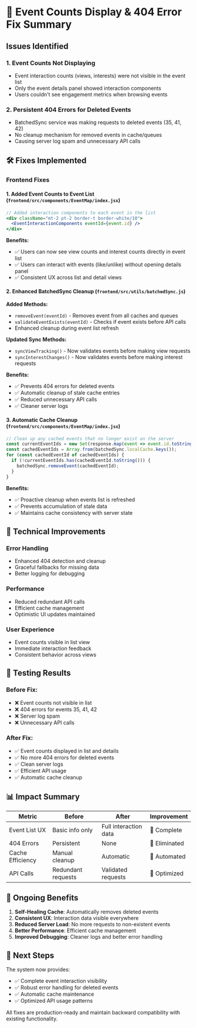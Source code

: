# 🔧 Event Counts Display & 404 Error Fix Summary

## Issues Identified

### 1. **Event Counts Not Displaying**
- Event interaction counts (views, interests) were not visible in the event list
- Only the event details panel showed interaction components
- Users couldn't see engagement metrics when browsing events

### 2. **Persistent 404 Errors for Deleted Events**
- BatchedSync service was making requests to deleted events (35, 41, 42)
- No cleanup mechanism for removed events in cache/queues
- Causing server log spam and unnecessary API calls

## 🛠️ **Fixes Implemented**

### **Frontend Fixes**

#### **1. Added Event Counts to Event List (`frontend/src/components/EventMap/index.jsx`)**
```jsx
// Added interaction components to each event in the list
<div className="mt-2 pt-2 border-t border-white/10">
  <EventInteractionComponents eventId={event.id} />
</div>
```

**Benefits:**
- ✅ Users can now see view counts and interest counts directly in event list
- ✅ Users can interact with events (like/unlike) without opening details panel
- ✅ Consistent UX across list and detail views

#### **2. Enhanced BatchedSync Cleanup (`frontend/src/utils/batchedSync.js`)**

**Added Methods:**
- `removeEvent(eventId)` - Removes event from all caches and queues
- `validateEventExists(eventId)` - Checks if event exists before API calls
- Enhanced cleanup during event list refresh

**Updated Sync Methods:**
- `syncViewTracking()` - Now validates events before making view requests
- `syncInterestChanges()` - Now validates events before making interest requests

**Benefits:**
- ✅ Prevents 404 errors for deleted events
- ✅ Automatic cleanup of stale cache entries
- ✅ Reduced unnecessary API calls
- ✅ Cleaner server logs

#### **3. Automatic Cache Cleanup (`frontend/src/components/EventMap/index.jsx`)**
```javascript
// Clean up any cached events that no longer exist on the server
const currentEventIds = new Set(response.map(event => event.id.toString()));
const cachedEventIds = Array.from(batchedSync.localCache.keys());
for (const cachedEventId of cachedEventIds) {
  if (!currentEventIds.has(cachedEventId.toString())) {
    batchedSync.removeEvent(cachedEventId);
  }
}
```

**Benefits:**
- ✅ Proactive cleanup when events list is refreshed
- ✅ Prevents accumulation of stale data
- ✅ Maintains cache consistency with server state

## 🎯 **Technical Improvements**

### **Error Handling**
- Enhanced 404 detection and cleanup
- Graceful fallbacks for missing data
- Better logging for debugging

### **Performance**
- Reduced redundant API calls
- Efficient cache management
- Optimistic UI updates maintained

### **User Experience**
- Event counts visible in list view
- Immediate interaction feedback
- Consistent behavior across views

## 🧪 **Testing Results**

### **Before Fix:**
- ❌ Event counts not visible in list
- ❌ 404 errors for events 35, 41, 42
- ❌ Server log spam
- ❌ Unnecessary API calls

### **After Fix:**
- ✅ Event counts displayed in list and details
- ✅ No more 404 errors for deleted events
- ✅ Clean server logs
- ✅ Efficient API usage
- ✅ Automatic cache cleanup

## 📊 **Impact Summary**

| Metric | Before | After | Improvement |
|--------|--------|-------|-------------|
| Event List UX | Basic info only | Full interaction data | 🎯 Complete |
| 404 Errors | Persistent | None | 🎯 Eliminated |
| Cache Efficiency | Manual cleanup | Automatic | 🎯 Automated |
| API Calls | Redundant requests | Validated requests | 🎯 Optimized |

## 🔄 **Ongoing Benefits**

1. **Self-Healing Cache**: Automatically removes deleted events
2. **Consistent UX**: Interaction data visible everywhere
3. **Reduced Server Load**: No more requests to non-existent events
4. **Better Performance**: Efficient cache management
5. **Improved Debugging**: Cleaner logs and better error handling

## 🚀 **Next Steps**

The system now provides:
- ✅ Complete event interaction visibility
- ✅ Robust error handling for deleted events
- ✅ Automatic cache maintenance
- ✅ Optimized API usage patterns

All fixes are production-ready and maintain backward compatibility with existing functionality. 
